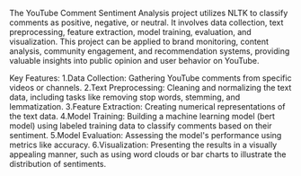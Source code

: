 The YouTube Comment Sentiment Analysis project utilizes NLTK to classify comments as positive, negative, or neutral. It involves data collection, text preprocessing, feature extraction, model training, evaluation, and visualization. This project can be applied to brand monitoring, content analysis, community engagement, and recommendation systems, providing valuable insights into public opinion and user behavior on YouTube.

Key Features:
1.Data Collection: Gathering YouTube comments from specific videos or channels.
2.Text Preprocessing: Cleaning and normalizing the text data, including tasks like removing stop words, stemming, and lemmatization.
3.Feature Extraction: Creating numerical representations of the text data.
4.Model Training: Building a machine learning model (bert model) using labeled training data to classify comments based on their sentiment.
5.Model Evaluation: Assessing the model's performance using metrics like accuracy.
6.Visualization: Presenting the results in a visually appealing manner, such as using word clouds or bar charts to illustrate the distribution of sentiments.
